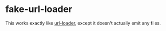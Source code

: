# fake-url-loader

This works exactly like [url-loader](https://github.com/webpack/url-loader), except it doesn't actually emit any files.
